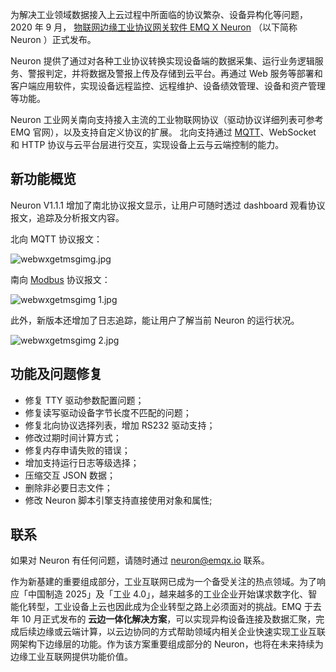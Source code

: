 为解决工业领域数据接入上云过程中所面临的协议繁杂、设备异构化等问题，2020 年 9 月， [物联网边缘工业协议网关软件 EMQ X Neuron](https://www.emqx.com/zh/products/neuron) （以下简称 Neuron ）正式发布。

Neuron 提供了通过对各种工业协议转换实现设备端的数据采集、运行业务逻辑服务、警报判定，并将数据及警报上传及存储到云平台。再通过 Web 服务等部署和客户端应用软件，实现设备远程监控、远程维护、设备绩效管理、设备和资产管理等功能。

Neuron 工业网关南向支持接入主流的工业物联网协议（驱动协议详细列表可参考 EMQ 官网），以及支持自定义协议的扩展。 北向支持通过 [MQTT](https://www.emqx.com/zh/mqtt)、WebSocket 和 HTTP 协议与云平台层进行交互，实现设备上云与云端控制的能力。


## 新功能概览

Neuron V1.1.1 增加了南北协议报文显示，让用户可随时透过 dashboard 观看协议报文，追踪及分析报文内容。

北向 MQTT 协议报文：

![webwxgetmsgimg.jpg](https://static.emqx.net/images/a0cc294f21ad9e9c678f1818fa0599f2.jpg)

南向 [Modbus](https://www.emqx.com/zh/blog/building-modbus-based-iiot-app-with-neuron) 协议报文：

![webwxgetmsgimg 1.jpg](https://static.emqx.net/images/5a5d14f99c38bf37b573746faf61ba0b.jpg)

此外，新版本还增加了日志追踪，能让用户了解当前 Neuron 的运行状况。

![webwxgetmsgimg 2.jpg](https://static.emqx.net/images/4421afbbb936c191e3cb63a2488c81a2.jpg)

## 功能及问题修复

- 修复 TTY 驱动参数配置问题；
- 修复读写驱动设备字节长度不匹配的问题；
- 修复北向协议选择列表，增加 RS232 驱动支持；
- 修改过期时间计算方式；
- 修复内存申请失败的错误；
- 增加支持运行日志等级选择；
- 压缩交互 JSON 数据；
- 删除非必要日志文件；
- 修改 Neuron 脚本引擎支持直接使用对象和属性;


## 联系

如果对 Neuron 有任何问题，请随时通过 [neuron@emqx.io](mailto:neuron@emqx.io) 联系。

作为新基建的重要组成部分，工业互联网已成为一个备受关注的热点领域。为了响应「中国制造 2025」及「工业 4.0」，越来越多的工业企业开始谋求数字化、智能化转型，工业设备上云也因此成为企业转型之路上必须面对的挑战。EMQ 于去年 10 月正式发布的 **云边一体化解决方案**，可以实现异构设备连接及数据汇聚，完成后续边缘或云端计算，以云边协同的方式帮助领域内相关企业快速实现工业互联网架构下边缘层的功能。作为该方案重要组成部分的 Neuron，也将在未来持续为边缘工业互联网提供功能价值。
